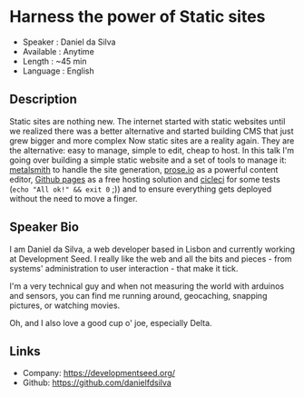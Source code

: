 Harness the power of Static sites
========================

* Speaker   : Daniel da Silva
* Available : Anytime
* Length    : ~45 min
* Language  : English

Description
-----------

Static sites are nothing new.
The internet started with static websites until we realized there was a better alternative and started building CMS that just grew bigger and more complex
Now static sites are a reality again. They are the alternative: easy to manage, simple to edit, cheap to host.
In this talk I'm going over building a simple static website and a set of tools to manage it: [metalsmith](http://www.metalsmith.io/) to handle the site generation, [prose.io](http://prose.io/) as a powerful content editor, [Github pages](https://pages.github.com/) as a free hosting solution and [cicleci](https://circleci.com/) for some tests (`echo "All ok!" && exit 0` ;)) and to ensure everything gets deployed without the need to move a finger.  


Speaker Bio
-----------

I am Daniel da Silva, a web developer based in Lisbon and currently working at Development Seed.
I really like the web and all the bits and pieces - from systems' administration to user interaction - that make it tick.

I'm a very technical guy and when not measuring the world with arduinos and sensors, you can find me running around, geocaching, snapping pictures, or watching movies.

Oh, and I also love a good cup o' joe, especially Delta.

Links
-----

* Company: https://developmentseed.org/
* Github: https://github.com/danielfdsilva
